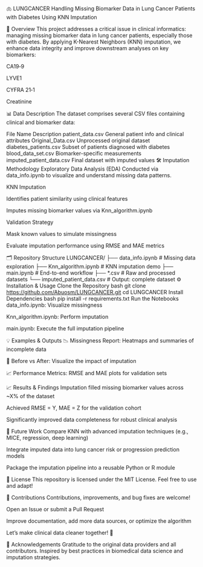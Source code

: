 🫁 LUNGCANCER
Handling Missing Biomarker Data in Lung Cancer Patients with Diabetes Using KNN Imputation

📘 Overview
This project addresses a critical issue in clinical informatics: managing missing biomarker data in lung cancer patients, especially those with diabetes. By applying K-Nearest Neighbors (KNN) imputation, we enhance data integrity and improve downstream analyses on key biomarkers:

CA19‑9

LYVE1

CYFRA 21‑1

Creatinine

📊 Data Description
The dataset comprises several CSV files containing clinical and biomarker data:

File Name	Description
patient_data.csv	General patient info and clinical attributes
Original_Data.csv	Unprocessed original dataset
diabetes_patients.csv	Subset of patients diagnosed with diabetes
blood_data_set.csv	Biomarker-specific measurements
imputed_patient_data.csv	Final dataset with imputed values
🛠️ Imputation Methodology
Exploratory Data Analysis (EDA) Conducted via data_info.ipynb to visualize and understand missing data patterns.

KNN Imputation

Identifies patient similarity using clinical features

Imputes missing biomarker values via Knn_algorithm.ipynb

Validation Strategy

Mask known values to simulate missingness

Evaluate imputation performance using RMSE and MAE metrics

🗂️ Repository Structure
LUNGCANCER/
├── data_info.ipynb           # Missing data exploration
├── Knn_algorithm.ipynb       # KNN imputation demo
├── main.ipynb                # End-to-end workflow
├── *.csv                     # Raw and processed datasets
└── imputed_patient_data.csv  # Output: complete dataset
⚙️ Installation & Usage
Clone the Repository
bash
git clone https://github.com/Abuosm/LUNGCANCER.git
cd LUNGCANCER
Install Dependencies
bash
pip install -r requirements.txt
Run the Notebooks
data_info.ipynb: Visualize missingness

Knn_algorithm.ipynb: Perform imputation

main.ipynb: Execute the full imputation pipeline

💡 Examples & Outputs
📉 Missingness Report: Heatmaps and summaries of incomplete data

🔁 Before vs After: Visualize the impact of imputation

📈 Performance Metrics: RMSE and MAE plots for validation sets

📈 Results & Findings
Imputation filled missing biomarker values across ~X% of the dataset

Achieved RMSE = Y, MAE = Z for the validation cohort

Significantly improved data completeness for robust clinical analysis

🚀 Future Work
Compare KNN with advanced imputation techniques (e.g., MICE, regression, deep learning)

Integrate imputed data into lung cancer risk or progression prediction models

Package the imputation pipeline into a reusable Python or R module

📜 License
This repository is licensed under the MIT License. Feel free to use and adapt!

🤝 Contributions
Contributions, improvements, and bug fixes are welcome!

Open an Issue or submit a Pull Request

Improve documentation, add more data sources, or optimize the algorithm

Let’s make clinical data cleaner together! 🧪

🙌 Acknowledgements
Gratitude to the original data providers and all contributors. Inspired by best practices in biomedical data science and imputation strategies.

